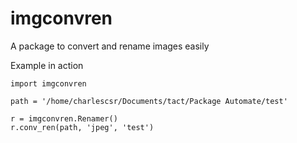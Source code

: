 # imgconvren
A package to convert and rename images easily

Example in action
```
import imgconvren

path = '/home/charlescsr/Documents/tact/Package Automate/test'

r = imgconvren.Renamer()
r.conv_ren(path, 'jpeg', 'test')
```